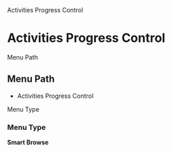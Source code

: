 
Activities Progress Control
# Activities Progress Control



Menu Path
## Menu Path



- Activities Progress Control

Menu Type
### Menu Type

**Smart Browse**

